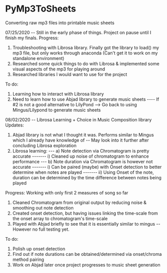 # PyMp3ToSheets
Converting raw mp3 files into printable music sheets

07/25/2020 -- Still in the early phase of things. Project on pause until I finish my finals.
Progress:
1) Troubleshooting with Librosa library. Finally got the library to load() my mp3 file, but only works through anaconda (Can't get it to work on my standalone environment)
2) Researched some quick things to do with Librosa & implemented some visual aspects of the mp3 for playing around
3) Researched libraries I would want to use for the project

To do:
1) Learning how to interact with Librosa library
2) Need to learn how to use Abjad library to generate music sheets
---- If #2 is not a good alternative to LilyPond --> Go back to using Mingus/Lilypond to generate music sheets


08/02/2020 -- Librosa Learning + Choice in Music Composition library
Updates:
1) Abjad library is not what I thought it was. Performs similar to Mingus which I already have knowledge of -- May look into it further after concluding Librosa exploration
2) Librosa learning:
--- a) Note detection via Chromatogram is pretty accurate
------- i) Cleaned up noise of chromatogram to enhance performance
--- b) Note duration via Chromatogram is however not accurate
------- i) Can be paired (maybe) with Onset detection to better determine when notes are played
------- ii) Using Onset of the note, duration can be determined by the time difference between notes being played

Progress: Working with only first 2 measures of song so far
1) Cleaned Chromatogram from original output by reducing noise & smoothing out note detection
2) Created onset detection, but having issues linking the time-scale from the onset array to chromatogram's time-scale
3) Played with Abjad briefly to see that it is essentially similar to mingus -- However no full testing yet.

To do:
1) Polish up onset detection
2) Find out if note durations can be obtained/determined via onset/chroma method pairing
3) Work on Abjad later once project progresses to music sheet generation
